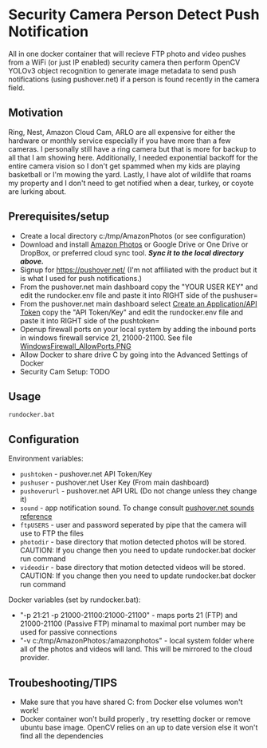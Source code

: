 # Security Camera Person Detect Push Notification
All in one docker container that will recieve FTP photo and video pushes from a WiFi (or just IP enabled) security camera then perform OpenCV YOLOv3 object recognition to generate image metadata to send push notifications (using pushover.net) if a person is found recently in the camera field. 

## Motivation
Ring, Nest, Amazon Cloud Cam, ARLO are all expensive for either the hardware or monthly service especially if you have more than a few cameras.  I personally still have a ring camera but that is more for backup to all that I am showing here. Additionally, I needed exponential backoff for the entire camera vision so I don't get spammed when my kids are playing basketball or I'm mowing the yard.  Lastly, I have alot of wildlife that roams my property and I don't need to get notified when a dear, turkey, or coyote are lurking about. 

## Prerequisites/setup
* Create a local directory c:/tmp/AmazonPhotos (or see configuration)
* Download and install [Amazon Photos](https://www.amazon.com/Amazon-Photos/b?ie=UTF8&node=13234696011 "Amazon Photos's Homepage") or Google Drive or One Drive or DropBox, or preferred cloud sync tool. **_Sync it to the local directory above._**
* Signup for https://pushover.net/ (I'm not affiliated with the product but it is what I used for push notifications.)
* From the pushover.net main dashboard copy the "YOUR USER KEY" and edit the rundocker.env file and paste it into RIGHT side of the pushuser=
* From the pushover.net main dashboard select [Create an Application/API Token](https://pushover.net/apps/build) copy the "API Token/Key" and edit the rundocker.env file and paste it into RIGHT side of the pushtoken=
* Openup firewall ports on your local system by adding the inbound ports in windows firewall service 21, 21000-21100.  See file [WindowsFirewall_AllowPorts.PNG](./WindowsFirewall_AllowPorts.PNG)
* Allow Docker to share drive C by going into the Advanced Settings of Docker
* Security Cam Setup: TODO
  

## Usage
```
rundocker.bat
```

## Configuration

Environment variables:
- `pushtoken` - pushover.net API Token/Key
- `pushuser` - pushover.net User Key (From main dashboard)
- `pushoverurl` - pushover.net API URL (Do not change unless they change it)
- `sound` - app notification sound. To change consult [pushover.net sounds reference](https://pushover.net/api#sounds) 
- `ftpUSERS` - user and password seperated by pipe that the camera will use to FTP the files
- `photodir` - base directory that motion detected photos will be stored. CAUTION: If you change then you need to update rundocker.bat docker run command
- `videodir` - base directory that motion detected videos will be stored. CAUTION: If you change then you need to update rundocker.bat docker run command

Docker variables (set by rundocker.bat):
- "-p 21:21 -p 21000-21100:21000-21100"  - maps ports 21 (FTP) and 21000-21100 (Passive FTP) minamal to maximal port number may be used for passive connections 
- "-v c:/tmp/AmazonPhotos:/amazonphotos" - local system folder where all of the photos and videos will land. This will be mirrored to the cloud provider.


## Troubeshooting/TIPS
- Make sure that you have shared C: from Docker else volumes won't work!
- Docker container won't build properly , try resetting docker or remove ubuntu base image.  OpenCV relies on an up to date version else it won't find all the dependencies
